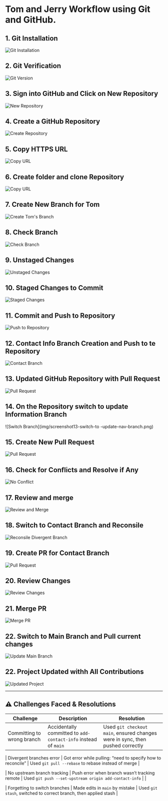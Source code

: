 # Tom and Jerry Workflow using Git and GitHub.

## 1. Git Installation
![Git Installation](img/screenshot01A-git-installation.png)

## 2. Git Verification
![Git Version](img/screenshot01-git-version.png)

## 3. Sign into GitHub and Click on New Repository 
![New Repository](img/screenshot02-new-repository.png)

## 4. Create a GitHub Repository 
![Create Repository](img/screenshot03-create-repository.png)

## 5. Copy HTTPS URL 
![Copy URL](img/screenshot04-copy-url.png)

## 6. Create folder and clone Repository 
![Copy URL](img/screenshot05-clone-repository.png)

## 7. Create New Branch for Tom
![Create Tom's Branch](img/screenshot06-create-update-nav-branch.png)

## 8. Check Branch
![Check Branch](img/screenshot07-update-navigation-branch.png)

## 9. Unstaged Changes 
![Unstaged Changes](img/screenshot08-unstaged-update-branch.png)

## 10. Staged Changes to Commit
![Staged Changes](img/screenshot09-staged-update-branch.png)

## 11. Commit and Push to Repository 
![Push to Repository](img/screenshot10-repository-update.png)

## 12. Contact Info Branch Creation and Push to te Repository
![Contact Branch](img/screenshot11-add-contact-information.png)

## 13. Updated GitHub Repository with Pull Request
![Pull Request](img/screenshot12-updated-github-repository.png)

## 14. On the Repository switch to update Information Branch
![Switch Branch](img/screenshot13-switch-to -update-nav-branch.png)

## 15. Create New Pull Request
![Pull Request](img/screenshot14-create-pr.png)

## 16. Check for Conflicts and Resolve if Any
![No Conflict](img/screenshot15-no-conflict.png)

## 17. Review and merge
![Review and Merge](img/screenshot16-pr-merged.png)

## 18. Switch to Contact Branch and Reconsile
![Reconsile Divergent Branch](img/screenshot17-reconsile-divergent-branch.png)

## 19. Create PR for Contact Branch
![Pull Request](img/screenshot18-create-pr-for-contact-branch.png)

## 20. Review Changes
![Review Changes](img/screenshot19-review-changes.png)

## 21. Merge PR
![Merge PR](img/screenshot20-pr-merged.png)

## 22. Switch to Main Branch and Pull current changes
![Update Main Branch](img/screenshot21-updated-branch.png)

## 22. Project Updated withh All Contributions
![Updated Project](img/screenshot22-all-branches-captured.png)

---

## ⚠️ Challenges Faced & Resolutions

| Challenge                         | Description                                                       | Resolution                                                        |
|----------------------------------|-------------------------------------------------------------------|-------------------------------------------------------------------|
| Committing to wrong branch       | Accidentally committed to `add-contact-info` instead of `main`    | Used `git checkout main`, ensured changes were in sync, then pushed correctly |

| Divergent branches error         | Got error while pulling: “need to specify how to reconcile”        | Used `git pull --rebase` to rebase instead of merge              |

| No upstream branch tracking      | Push error when branch wasn’t tracking remote                      | Used `git push --set-upstream origin add-contact-info`           |                    |

| Forgetting to switch branches    | Made edits in `main` by mistake                                    | Used `git stash`, switched to correct branch, then applied stash |

